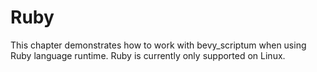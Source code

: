 # Ruby

This chapter demonstrates how to work with bevy_scriptum when using Ruby language runtime.
Ruby is currently only supported on Linux.
